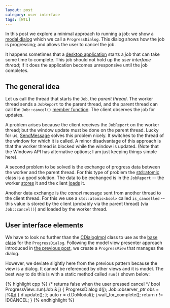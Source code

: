 ```yaml
---
layout: post
category: user interface
tags: [WTL]
---
```

In this post we explore a minimal approach to running a job: we show a [modal dialog](http://en.wikipedia.org/wiki/Modal_window) which we call a `ProgressDialog`.  This dialog shows how the job is progressing; and allows the user to cancel the job.

It happens sometimes that a [desktop application](http://www.pcmag.com/encyclopedia/term/41158/desktop-application) starts a  _job_ that can take some time to complete.  This job should not hold up the _user interface thread_; if it does the application becomes unresponsive until the job completes.  

## The general idea
Let us call the thread that starts the `Job`, the _parent thread_.  The worker thread sends a `JobReport` to the parent thread, and the parent thread can call the `Job::cancel()` [member function](https://msdn.microsoft.com/en-us/library/fk812w4w.aspx). The client observes the job for updates.

A problem arises because the client receives the `JobReport` on the worker thread; but the window update must be done on the parent thread.  Lucky for us, [SendMessage](https://msdn.microsoft.com/en-us/library/windows/desktop/ms644950%28v=vs.85%29.aspx) solves this problem nicely. It switches to the thread of the window for which it is called.  A minor disadvantage of this approach is that the worker thread is blocked while the window is updated. (Note that the Windows API has alternative options; I am just keeping things simple here).

A second problem to be solved is the exchange of progress data between the worker and the parent thread.  For this type of problem the [std::atomic](https://msdn.microsoft.com/en-us/library/hh874651.aspx) class is a good solution.  The data to be exchanged is in the `JobReport` -- the worker [stores](https://msdn.microsoft.com/en-us/library/hh874758.aspx) it and the client [loads](https://msdn.microsoft.com/en-us/library/hh874622.aspx) it.

Another data exchange is the _cancel_ message sent from another thread to the client thread. For this we use a `std::atomic<bool>` called `is_cancelled` -- this value is stored by the client (probably via the parent thread) (via `Job::cancel()`) and loaded by the worker thread.

## User interface elements
We have to look no further than the [CDialogImpl](https://msdn.microsoft.com/en-us/library/79bke8xf.aspx) class to use as the [base class](http://dictionary.reference.com/browse/base+class) for the `ProgressDialog`.  Following the model view presenter approach introduced in <a href="{% post_url 2015-03-01-model-view-presenter-primer %}">the previous post</a>, we create a `ProgressView` that manages the dialog.

However, we deviate slightly here from the previous pattern because the view is a dialog.  It cannot be referenced by other views and it is model.  The best way to do this is with a static method called `run()` shown below:

{% highlight cpp %}
/* returns false when the user pressed cancel */
bool ProgressView::run(Job & j) {
	ProgressDialog d(j);
	Job::observer_ptr obs = j%[&d]() {
		d.update();
	};
	auto r = d.DoModal();
	j.wait_for_complete();
	return r != IDCANCEL;
}
{% endhighlight %}

